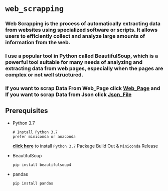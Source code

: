 # `web_scrapping`

### Web Scrapping is the process of automatically extracting data from websites using specialized software or scripts. It allows users to efficiently collect and analyze large amounts of information from the web.



### I use a popular tool in Python called BeautifulSoup, which is a powerful tool suitable for many needs of analyzing and extracting data from web pages, especially when the pages are complex or not well structured.

### If you want to scrap Data From Web_Page click [Web_Page](https://github.com/ahmdeltoky03/web_scrapping/tree/main/Web_Page) and If you want to scrap Data from Json click [Json_File](https://github.com/ahmdeltoky03/web_scrapping/tree/main/Json_File)


## Prerequisites

- Python 3.7
    ```
    # Install Python 3.7
    prefer miniconda or anaconda
    ```

    **[click here](https://www.anaconda.com/blog/python-3-7-package-build-out-miniconda-release)** to install `Python 3.7` Package Build Out & `Miniconda` Release

- BeautifulSoup
    ```
    pip install beautifulsoup4
    ```
- pandas
    ```
    pip install pandas
    ```
 